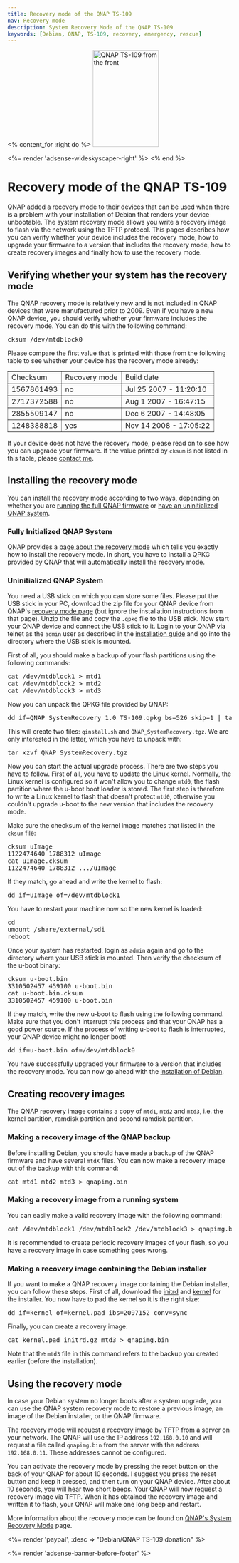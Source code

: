 ```yaml
---
title: Recovery mode of the QNAP TS-109
nav: Recovery mode
description: System Recovery Mode of the QNAP TS-109
keywords: [Debian, QNAP, TS-109, recovery, emergency, rescue]
---
```


<% content_for :right do %>
<img src = "../images/r_ts109_front.jpg" class="border" alt="QNAP TS-109 from the front" width="148" height="217" />

<%= render 'adsense-wideskyscaper-right' %>
<% end %>

<h1>Recovery mode of the QNAP TS-109</h1>

QNAP added a recovery mode to their devices that can be used when there is
a problem with your installation of Debian that renders your device
unbootable.  The system recovery mode allows you write a recovery image to
flash via the network using the TFTP protocol.  This pages describes how
you can verify whether your device includes the recovery mode, how to
upgrade your firmware to a version that includes the recovery mode, how to
create recovery images and finally how to use the recovery mode.

<h2><a id = "verify">Verifying whether your system has the recovery mode</a></h2>

The QNAP recovery mode is relatively new and is not included in QNAP
devices that were manufactured prior to 2009.  Even if you have a new QNAP
device, you should verify whether your firmware includes the recovery mode.
You can do this with the following command:

<div class="code">
<pre>
cksum /dev/mtdblock0
</pre>
</div>

Please compare the first value that is printed with those from the
following table to see whether your device has the recovery mode already:

<table style="border-style: none" border="1" cellpadding="5">

<tr>
<td>Checksum</td>
<td>Recovery mode</td>
<td>Build date</td>
</tr>

<tr>
<td>1567861493</td>
<td>no</td>
<td>Jul 25 2007 - 11:20:10</td>
</tr>

<tr>
<td>2717372588</td>
<td>no</td>
<td>Aug  1 2007 - 16:47:15</td>
</tr>

<tr>
<td>2855509147</td>
<td>no</td>
<td>Dec  6 2007 - 14:48:05</td>
</tr>

<tr>
<td>1248388818</td>
<td>yes</td>
<td>Nov 14 2008 - 17:05:22</td>
</tr>

</table>

If your device does not have the recovery mode, please read on to see how
you can upgrade your firmware.  If the value printed by `cksum` is not
listed in this table, please <a href = "/contact/">contact me</a>.

<h2><a id = "install">Installing the recovery mode</a></h2>

You can install the recovery mode according to two ways, depending on
whether you are <a href = "#install-initialized">running the full QNAP
firmware</a> or <a href = "#install-uninitialized">have an uninitialized QNAP
system</a>.

<h3><a id = "install-initialized">Fully Initialized QNAP System</a></h3>

QNAP provides a <a href =
"http://wiki.qnap.com/wiki/Emergency_Recovery_Mode">page about the recovery
mode</a> which tells you exactly how to install the recovery mode.  In
short, you have to install a QPKG provided by QNAP that will automatically
install the recovery mode.

<h3><a id = "install-uninitialized">Uninitialized QNAP System</a></h3>

You need a USB stick on which you can store some files.  Please put the USB
stick in your PC, download the zip file for your QNAP device from QNAP's <a
href = "http://wiki.qnap.com/wiki/Emergency_Recovery_Mode">recovery mode
page</a> (but ignore the installation instructions from that page).  Unzip
the file and copy the `.qpkg` file to the USB stick.  Now start your QNAP
device and connect the USB stick to it.  Login to your QNAP via telnet as
the `admin` user as described in the <a href = "../install">installation
guide</a> and go into the directory where the USB stick is mounted.

First of all, you should make a backup of your flash partitions using the
following commands:

<div class="code">
<pre>
cat /dev/mtdblock1 &gt; mtd1
cat /dev/mtdblock2 &gt; mtd2
cat /dev/mtdblock3 &gt; mtd3
</pre>
</div>

Now you can unpack the QPKG file provided by QNAP:

<div class="code">
<pre>
dd if=QNAP_SystemRecovery_1.0_TS-109.qpkg bs=526 skip=1 | tar xzv
</pre>
</div>

This will create two files: `qinstall.sh` and `QNAP_SystemRecovery.tgz`.
We are only interested in the latter, which you have to unpack with:

<div class="code">
<pre>
tar xzvf QNAP_SystemRecovery.tgz
</pre>
</div>

Now you can start the actual upgrade process.  There are two steps you have
to follow.  First of all, you have to update the Linux kernel.  Normally,
the Linux kernel is configured so it won't allow you to change `mtd0`, the
flash partition where the u-boot boot loader is stored.  The first step is
therefore to write a Linux kernel to flash that doesn't protect `mtd0`,
otherwise you couldn't upgrade u-boot to the new version that includes the
recovery mode.

Make sure the checksum of the kernel image matches that listed in the
`cksum` file:

<div class="code">
<pre>
cksum uImage
1122474640 1788312 uImage
cat uImage.cksum
1122474640 1788312 .../uImage
</pre>
</div>

If they match, go ahead and write the kernel to flash:

<div class="code">
<pre>
dd if=uImage of=/dev/mtdblock1
</pre>
</div>

You have to restart your machine now so the new kernel is loaded:

<div class="code">
<pre>
cd
umount /share/external/sdi
reboot
</pre>
</div>

Once your system has restarted, login as `admin` again and go to the
directory where your USB stick is mounted.  Then verify the checksum of the
u-boot binary:

<div class="code">
<pre>
cksum u-boot.bin
3310502457 459100 u-boot.bin
cat u-boot.bin.cksum
3310502457 459100 u-boot.bin
</pre>
</div>

If they match, write the new u-boot to flash using the following command.
Make sure that you don't interrupt this process and that your QNAP has a
good power source.  If the process of writing u-boot to flash is
interrupted, your QNAP device might no longer boot!

<div class="code">
<pre>
dd if=u-boot.bin of=/dev/mtdblock0
</pre>
</div>

You have successfully upgraded your firmware to a version that includes the
recovery mode.  You can now go ahead with the <a href =
"../install">installation of Debian</a>.

<h2><a id = "create">Creating recovery images</a></h2>

The QNAP recovery image contains a copy of `mtd1`, `mtd2` and `mtd3`, i.e.
the kernel partition, ramdisk partition and second ramdisk partition.

<h3><a id = "image-qnap">Making a recovery image of the QNAP backup</a></h3>

Before installing Debian, you should have made a backup of the QNAP
firmware and have several `mtdX` files.  You can now make a recovery image
out of the backup with this command:

<div class="code">
<pre>
cat mtd1 mtd2 mtd3 &gt; qnapimg.bin
</pre>
</div>

<h3><a id = "image-system">Making a recovery image from a running system</a></h3>

You can easily make a valid recovery image with the following command:

<div class="code">
<pre>
cat /dev/mtdblock1 /dev/mtdblock2 /dev/mtdblock3 &gt; qnapimg.bin
</pre>
</div>

It is recommended to create periodic recovery images of your flash,
so you have a recovery image in case something goes wrong.

<h3><a id = "image-di">Making a recovery image containing the Debian installer</a></h3>

If you want to make a QNAP recovery image containing the Debian installer,
you can follow these steps.  First of all, download the <a href =
"http://ftp.nl.debian.org/debian/dists/stable/main/installer-armel/current/images/orion5x/network-console/qnap/ts-109/initrd.gz">initrd</a>
and <a href =
"http://ftp.nl.debian.org/debian/dists/stable/main/installer-armel/current/images/orion5x/network-console/qnap/ts-109/kernel">kernel</a>
for the installer.  You now have to pad the kernel so it is the right size:

<div class="code">
<pre>
dd if=kernel of=kernel.pad ibs=2097152 conv=sync
</pre>
</div>

Finally, you can create a recovery image:

<div class="code">
<pre>
cat kernel.pad initrd.gz mtd3 &gt; qnapimg.bin
</pre>
</div>

Note that the `mtd3` file in this command refers to the backup you created
earlier (before the installation).

<h2><a id = "use">Using the recovery mode</a></h2>

In case your Debian system no longer boots after a system upgrade, you can
use the QNAP system recovery mode to restore a previous image, an image of
the Debian installer, or the QNAP firmware.

The recovery mode will request a recovery image by TFTP from a server on
your network.  The QNAP will use the IP address `192.168.0.10` and will
request a file called `qnapimg.bin` from the server with the address
`192.168.0.11`.  These addresses cannot be configured.

You can activate the recovery mode by pressing the reset button on the back
of your QNAP for about 10 seconds.  I suggest you press the reset button
and keep it pressed, and then turn on your QNAP device.  After about 10
seconds, you will hear two short beeps.  Your QNAP will now request a
recovery image via TFTP.  When it has obtained the recovery image and
written it to flash, your QNAP will make one long beep and restart.

More information about the recovery mode can be found on <a href =
"http://wiki.qnap.com/wiki/Emergency_Recovery_Mode">QNAP's System Recovery
Mode</a> page.

<%= render 'paypal', :desc => "Debian/QNAP TS-109 donation" %>

<div class="bbf">
<%= render 'adsense-banner-before-footer' %>
</div>

